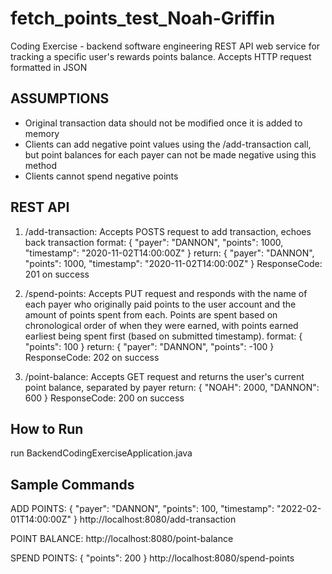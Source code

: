 # fetch_points_test_Noah-Griffin
Coding Exercise - backend software engineering
REST API web service for tracking a specific user's rewards points balance. Accepts HTTP request formatted in JSON

## ASSUMPTIONS
- Original transaction data should not be modified once it is added to memory
- Clients can add negative point values using the /add-transaction call, but point balances for each payer can not be made negative
using this method
- Clients cannot spend negative points

## REST API
1) /add-transaction: Accepts POSTS request to add transaction, echoes back transaction
    format: { "payer": "DANNON", "points": 1000, "timestamp": "2020-11-02T14:00:00Z" }
    return: { "payer": "DANNON", "points": 1000, "timestamp": "2020-11-02T14:00:00Z" }
    ResponseCode: 201 on success
   
2) /spend-points: Accepts PUT request and responds with the name of each payer who originally paid points to the user account
and the amount of points spent from each. Points are spent based on chronological order of when they were earned, with points 
earned earliest being spent first (based on submitted timestamp).
   format: { "points": 100 }
   return: { "payer": "DANNON", "points": -100 }
   ResponseCode: 202 on success
   
3) /point-balance: Accepts GET request and returns the user's current point balance, separated by payer
    return: { "NOAH": 2000, "DANNON": 600 }
    ResponseCode: 200 on success
   
## How to Run
run BackendCodingExerciseApplication.java

## Sample Commands
ADD POINTS: { "payer": "DANNON", "points": 100, "timestamp": "2022-02-01T14:00:00Z" }
http://localhost:8080/add-transaction

POINT BALANCE: http://localhost:8080/point-balance

SPEND POINTS: { "points": 200 } http://localhost:8080/spend-points


